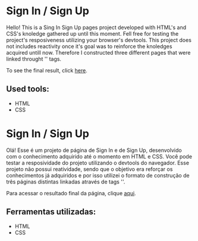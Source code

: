 # Sign In / Sign Up

Hello! This is a Sing In Sign Up pages project developed with HTML's and CSS's knoledge gathered up until this moment. Fell free for testing the project's resposiveness utilizing your browser's devtools. This project does not includes reactivity once it's goal was to reinforce the knoledges acquired untill now. Therefore I constructed three different pages that were linked throught '<a/>' tags.

To see the final result, click [here](https://signinsignup.vercel.app/).

## Used tools:

* HTML
* CSS

#

# Sign In / Sign Up

Olá! Esse é um projeto de página de Sign In e de Sign Up, desenvolvido com o conhecimento adquirido até o momento em HTML e CSS. Você pode testar a resposividade do projeto utilizando o devtools do navegador. Esse projeto não possui reatividade, sendo que o objetivo era reforçar os conhecimentos já adquiridos e por isso utilizei o formato de construção de três páginas distintas linkadas através de tags '<a/>'.

Para acessar o resultado final da página, clique [aqui](https://signinsignup.vercel.app/).

## Ferramentas utilizadas:

* HTML
* CSS
